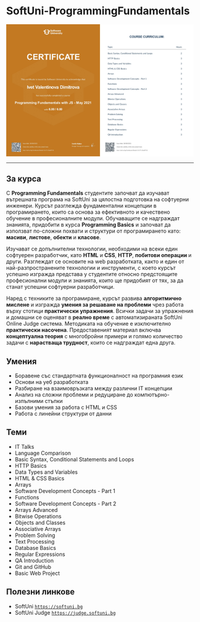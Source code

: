 # SoftUni-ProgrammingFundamentals
![alt text](https://github.com/yveette/SoftUni-ProgrammingFundamentals/blob/main/Programming%20Fundamentals%20with%20JS%20-%20May%202021%20-%20Certificate.jpg)

---

## За курса

С **Programming Fundamentals** студентите започват да изучават вътрешната програма на SoftUni за цялостна подготовка на софтуерни инженери. Курсът разглежда фундаментални концепции в програмирането, които са основа за ефективното и качествено обучение в професионалните модули. Обучаващите се надграждат знанията, придобити в курса **Programming Basics** и започват да използват по-сложни похвати и структури от програмирането като: **масиви**, **листове**, **обекти** и **класове**.

Изучават се допълнителни технологии, необходими на всеки един софтуерен разработчик, като **HTML** и **CSS**, **HTTP**, **побитови операции** и други. Разглеждат се основите на web разработката, както и един от най-разпространените технологии и инструменти, с което курсът успешно изгражда представа у студентите относно предстоящите професионални модули и знанията, които ще придобият от тях, за да станат успешни софтуерни разработчици.

Наред с техниките за програмиране, курсът развива **алгоритмично мислене** и изгражда **умения за решаване на проблеми** чрез работа върху стотици **практически упражнения**. Всички задачи за упражнения и домашни се оценяват в **реално време** с автоматизираната SoftUni Online Judge система. Методиката на обучение е изключително **практически насочена**. Предоставеният материал включва **концептуална теория** с многобройни примери и голямо количество задачи с **нарастваща трудност**, които се надграждат една друга.

## Умения

- Боравене със стандартната функционалност на програмния език
- Основи на уеб разработката
- Разбиране на взаимовръзката между различни IT концепции
- Анализ на сложни проблеми и редуциране до компютърно-изпълними стъпки
- Базови умения за работа с HTML и CSS
- Работа с линейни структури от данни

## Теми

- IT Talks
- Language Comparison
- Basic Syntax, Conditional Statements and Loops
- HTTP Basics
- Data Types and Variables
- HTML & CSS Basics
- Arrays
- Software Development Concepts - Part 1
- Functions
- Software Development Concepts - Part 2
- Arrays Advanced
- Bitwise Operations
- Objects and Classes
- Associative Arrays
- Problem Solving
- Text Processing
- Database Basics
- Regular Expressions
- QA Introduction
- Git and GitHub
- Basic Web Project

## Полезни линкове

- SoftUni 
<a href="https://softuni.bg">`https://softuni.bg`</a>
- SoftUni Judge 
<a href="https://judge.softuni.bg">`https://judge.softuni.bg`</a>

